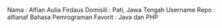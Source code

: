 Nama : Alfian Aulia Firdaus
Domisili : Pati, Jawa Tengah
Username Repo : alfianaf
Bahasa Pemrograman Favorit : Java dan PHP